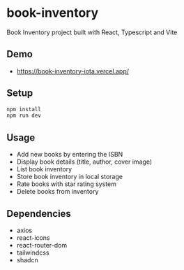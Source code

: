 # book-inventory

Book Inventory project built with React, Typescript and Vite

## Demo

- https://book-inventory-iota.vercel.app/

## Setup

```bash
npm install
npm run dev
```

## Usage

- Add new books by entering the ISBN
- Display book details (title, author, cover image)
- List book inventory
- Store book inventory in local storage
- Rate books with star rating system
- Delete books from inventory

## Dependencies

- axios
- react-icons
- react-router-dom
- tailwindcss
- shadcn
